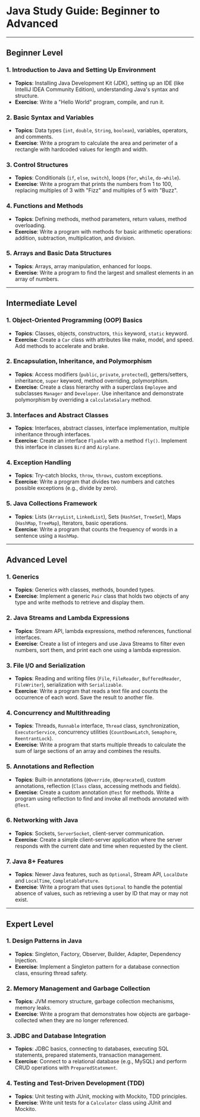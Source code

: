 # Java Study Guide: Beginner to Advanced

---

## Beginner Level

### 1. Introduction to Java and Setting Up Environment
- **Topics**: Installing Java Development Kit (JDK), setting up an IDE (like IntelliJ IDEA Community Edition), understanding Java's syntax and structure.
- **Exercise**: Write a "Hello World" program, compile, and run it.

### 2. Basic Syntax and Variables
- **Topics**: Data types (`int`, `double`, `String`, `boolean`), variables, operators, and comments.
- **Exercise**: Write a program to calculate the area and perimeter of a rectangle with hardcoded values for length and width.

### 3. Control Structures
- **Topics**: Conditionals (`if`, `else`, `switch`), loops (`for`, `while`, `do-while`).
- **Exercise**: Write a program that prints the numbers from 1 to 100, replacing multiples of 3 with "Fizz" and multiples of 5 with "Buzz".

### 4. Functions and Methods
- **Topics**: Defining methods, method parameters, return values, method overloading.
- **Exercise**: Write a program with methods for basic arithmetic operations: addition, subtraction, multiplication, and division.

### 5. Arrays and Basic Data Structures
- **Topics**: Arrays, array manipulation, enhanced for loops.
- **Exercise**: Write a program to find the largest and smallest elements in an array of numbers.

---

## Intermediate Level

### 1. Object-Oriented Programming (OOP) Basics
- **Topics**: Classes, objects, constructors, `this` keyword, `static` keyword.
- **Exercise**: Create a `Car` class with attributes like make, model, and speed. Add methods to accelerate and brake.

### 2. Encapsulation, Inheritance, and Polymorphism
- **Topics**: Access modifiers (`public`, `private`, `protected`), getters/setters, inheritance, `super` keyword, method overriding, polymorphism.
- **Exercise**: Create a class hierarchy with a superclass `Employee` and subclasses `Manager` and `Developer`. Use inheritance and demonstrate polymorphism by overriding a `calculateSalary` method.

### 3. Interfaces and Abstract Classes
- **Topics**: Interfaces, abstract classes, interface implementation, multiple inheritance through interfaces.
- **Exercise**: Create an interface `Flyable` with a method `fly()`. Implement this interface in classes `Bird` and `Airplane`.

### 4. Exception Handling
- **Topics**: Try-catch blocks, `throw`, `throws`, custom exceptions.
- **Exercise**: Write a program that divides two numbers and catches possible exceptions (e.g., divide by zero).

### 5. Java Collections Framework
- **Topics**: Lists (`ArrayList`, `LinkedList`), Sets (`HashSet`, `TreeSet`), Maps (`HashMap`, `TreeMap`), Iterators, basic operations.
- **Exercise**: Write a program that counts the frequency of words in a sentence using a `HashMap`.

---

## Advanced Level

### 1. Generics
- **Topics**: Generics with classes, methods, bounded types.
- **Exercise**: Implement a generic `Pair` class that holds two objects of any type and write methods to retrieve and display them.

### 2. Java Streams and Lambda Expressions
- **Topics**: Stream API, lambda expressions, method references, functional interfaces.
- **Exercise**: Create a list of integers and use Java Streams to filter even numbers, sort them, and print each one using a lambda expression.

### 3. File I/O and Serialization
- **Topics**: Reading and writing files (`File`, `FileReader`, `BufferedReader`, `FileWriter`), serialization with `Serializable`.
- **Exercise**: Write a program that reads a text file and counts the occurrence of each word. Save the result to another file.

### 4. Concurrency and Multithreading
- **Topics**: Threads, `Runnable` interface, `Thread` class, synchronization, `ExecutorService`, concurrency utilities (`CountDownLatch`, `Semaphore`, `ReentrantLock`).
- **Exercise**: Write a program that starts multiple threads to calculate the sum of large sections of an array and combines the results.

### 5. Annotations and Reflection
- **Topics**: Built-in annotations (`@Override`, `@Deprecated`), custom annotations, reflection (`Class` class, accessing methods and fields).
- **Exercise**: Create a custom annotation `@Test` for methods. Write a program using reflection to find and invoke all methods annotated with `@Test`.

### 6. Networking with Java
- **Topics**: Sockets, `ServerSocket`, client-server communication.
- **Exercise**: Create a simple client-server application where the server responds with the current date and time when requested by the client.

### 7. Java 8+ Features
- **Topics**: Newer Java features, such as `Optional`, Stream API, `LocalDate` and `LocalTime`, `CompletableFuture`.
- **Exercise**: Write a program that uses `Optional` to handle the potential absence of values, such as retrieving a user by ID that may or may not exist.

---

## Expert Level

### 1. Design Patterns in Java
- **Topics**: Singleton, Factory, Observer, Builder, Adapter, Dependency Injection.
- **Exercise**: Implement a Singleton pattern for a database connection class, ensuring thread safety.

### 2. Memory Management and Garbage Collection
- **Topics**: JVM memory structure, garbage collection mechanisms, memory leaks.
- **Exercise**: Write a program that demonstrates how objects are garbage-collected when they are no longer referenced.

### 3. JDBC and Database Integration
- **Topics**: JDBC basics, connecting to databases, executing SQL statements, prepared statements, transaction management.
- **Exercise**: Connect to a relational database (e.g., MySQL) and perform CRUD operations with `PreparedStatement`.

### 4. Testing and Test-Driven Development (TDD)
- **Topics**: Unit testing with JUnit, mocking with Mockito, TDD principles.
- **Exercise**: Write unit tests for a `Calculator` class using JUnit and Mockito.

